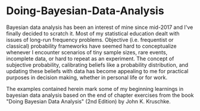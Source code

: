 # Doing-Bayesian-Data-Analysis
Bayesian data analysis has been an interest of mine since mid-2017 and I've finally decided to scratch it. Most of my statistical education dealt with issues of long-run frequency problems. Objective (i.e. frequentist or classical) probability frameworks have seemed hard to conceptualize whenever I encounter scenarios of tiny sample sizes, rare events, incomplete data, or hard to repeat as an experiment. The concept of subjective probability, calibrating beliefs like a probability distribution, and updating these beliefs with data has become appealing to me for practical purposes in decision making, whether in personal life or for work. 

The examples contained herein mark some of my beginning learnings in bayesian data analysis based on the end of chapter exercises from the book "Doing Bayesian Data Analysis" (2nd Edition) by John K. Kruschke.
